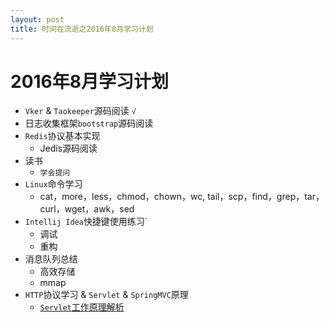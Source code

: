 ```yaml
---
layout: post
title: 时间在流逝之2016年8月学习计划
---
```


# 2016年8月学习计划

* `Vker` & `Taokeeper`源码阅读 `√`
* 日志收集框架`bootstrap`源码阅读
* `Redis`协议基本实现
	- Jedis源码阅读
* 读书
	- `学会提问`
* `Linux`命令学习
	- cat，more，less，chmod，chown，wc, tail，scp，find，grep，tar，curl，wget，awk，sed
* `Intellij Idea`快捷键使用练习`
	- 调试
	- 重构
* 消息队列总结
	- 高效存储
	- mmap
* `HTTP`协议学习 & `Servlet` & `SpringMVC`原理
	- [`Servlet`工作原理解析](http://www.ibm.com/developerworks/cn/java/j-lo-servlet/index.html)
